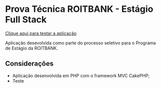 # Prova Técnica ROITBANK - Estágio Full Stack


[Clique aqui para testar a aplicação](http://http://roitchallenger.abnersouza.dev.br/candidatos/index)

Aplicação desevolvida como parte do processo seletivo para o Programa de Estágio da ROITBANK.


## Considerações

* Aplicação desenvolvida em PHP com o framework MVC CakePHP;
* Teste



